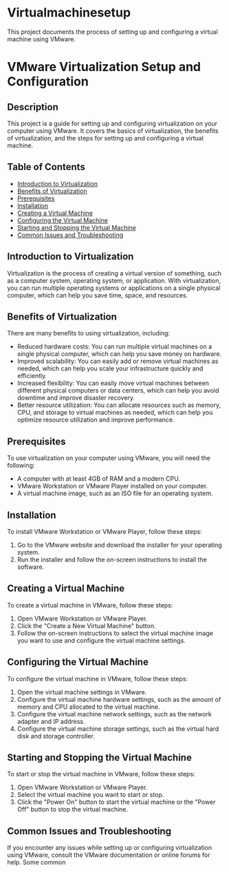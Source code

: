 # Virtualmachinesetup
This project documents the process of setting up and configuring a virtual machine using VMware.
# VMware Virtualization Setup and Configuration

## Description
This project is a guide for setting up and configuring virtualization on your computer using VMware. It covers the basics of virtualization, the benefits of virtualization, and the steps for setting up and configuring a virtual machine.

## Table of Contents
- [Introduction to Virtualization](#introduction-to-virtualization)
- [Benefits of Virtualization](#benefits-of-virtualization)
- [Prerequisites](#prerequisites)
- [Installation](#installation)
- [Creating a Virtual Machine](#creating-a-virtual-machine)
- [Configuring the Virtual Machine](#configuring-the-virtual-machine)
- [Starting and Stopping the Virtual Machine](#starting-and-stopping-the-virtual-machine)
- [Common Issues and Troubleshooting](#common-issues-and-troubleshooting)

## Introduction to Virtualization
Virtualization is the process of creating a virtual version of something, such as a computer system, operating system, or application. With virtualization, you can run multiple operating systems or applications on a single physical computer, which can help you save time, space, and resources.

## Benefits of Virtualization
There are many benefits to using virtualization, including:
- Reduced hardware costs: You can run multiple virtual machines on a single physical computer, which can help you save money on hardware.
- Improved scalability: You can easily add or remove virtual machines as needed, which can help you scale your infrastructure quickly and efficiently.
- Increased flexibility: You can easily move virtual machines between different physical computers or data centers, which can help you avoid downtime and improve disaster recovery.
- Better resource utilization: You can allocate resources such as memory, CPU, and storage to virtual machines as needed, which can help you optimize resource utilization and improve performance.

## Prerequisites
To use virtualization on your computer using VMware, you will need the following:
- A computer with at least 4GB of RAM and a modern CPU.
- VMware Workstation or VMware Player installed on your computer.
- A virtual machine image, such as an ISO file for an operating system.

## Installation
To install VMware Workstation or VMware Player, follow these steps:
1. Go to the VMware website and download the installer for your operating system.
2. Run the installer and follow the on-screen instructions to install the software.

## Creating a Virtual Machine
To create a virtual machine in VMware, follow these steps:
1. Open VMware Workstation or VMware Player.
2. Click the "Create a New Virtual Machine" button.
3. Follow the on-screen instructions to select the virtual machine image you want to use and configure the virtual machine settings.

## Configuring the Virtual Machine
To configure the virtual machine in VMware, follow these steps:
1. Open the virtual machine settings in VMware.
2. Configure the virtual machine hardware settings, such as the amount of memory and CPU allocated to the virtual machine.
3. Configure the virtual machine network settings, such as the network adapter and IP address.
4. Configure the virtual machine storage settings, such as the virtual hard disk and storage controller.

## Starting and Stopping the Virtual Machine
To start or stop the virtual machine in VMware, follow these steps:
1. Open VMware Workstation or VMware Player.
2. Select the virtual machine you want to start or stop.
3. Click the "Power On" button to start the virtual machine or the "Power Off" button to stop the virtual machine.

## Common Issues and Troubleshooting
If you encounter any issues while setting up or configuring virtualization using VMware, consult the VMware documentation or online forums for help. Some common
